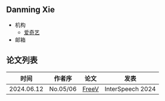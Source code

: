 ## Danming Xie

- 机构
  - [爱奇艺](../Institutions/iQIYI.md)
- 邮箱

## 论文列表

| 时间 | 作者序 | 论文 | 发表 |
|:-:|:-:|---|---|
| 2024.06.12 | No.05/06 | [FreeV](../Models/TTS3_Vocoder/2024.06.12_FreeV.md) | InterSpeech 2024 |